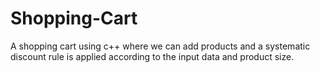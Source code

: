 # Shopping-Cart
A shopping cart using c++ where we can add products and a systematic discount rule is applied according to the input data and product size.
